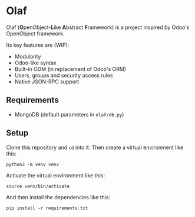 # Olaf

Olaf (**O**penObject-**L**ike **A**bstract **F**ramework) is a project inspired by Odoo's OpenObject framework.

Its key features are (WIP):

* Modularity
* Odoo-like syntax
* Built-in ODM (in replacement of Odoo's ORM)
* Users, groups and security access rules
* Native JSON-RPC support

## Requirements

- MongoDB (default parameters in `olaf/db.py`)

## Setup

Clone this repository and `cd` into it.
Then create a virtual environment like this:
```
python3 -m venv venv
```

Activate the virtual environment like this:
```
source venv/bin/activate
```

And then install the dependencies like this:
```
pip install -r requirements.txt
```